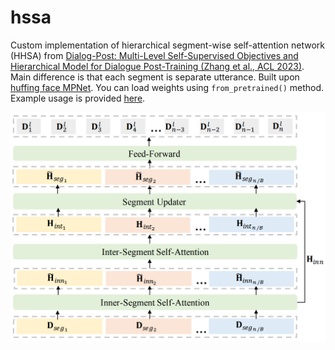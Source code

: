 # hssa

Custom implementation of hierarchical segment-wise self-attention network (HHSA) from [Dialog-Post: Multi-Level Self-Supervised Objectives and Hierarchical Model for Dialogue Post-Training (Zhang et al., ACL 2023)](https://aclanthology.org/2023.acl-long.564/). Main difference is that each segment is separate utterance. Built upon [huffing face MPNet](https://github.com/huggingface/transformers/tree/31d452c68b34c2567b62924ee0df40a83cbc52d5/src/transformers/models/mpnet). You can load weights using `from_pretrained()` method. Example usage is provided [here](https://github.com/voorhs/hssa/blob/main/testbed.ipynb).

![](hssa_scheme.png)
